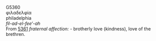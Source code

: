 <body>
  <p>G5360<br>  φιλαδελφία  <br> philadelphia  <br><i>fil-ad-el-fee‘-ah </i><br>From <a href="g5361.htm">5361</a>  <i>fraternal</i> <i>affection:</i> - brotherly love (kindness), love of the brethren.<br></p>
 </body>